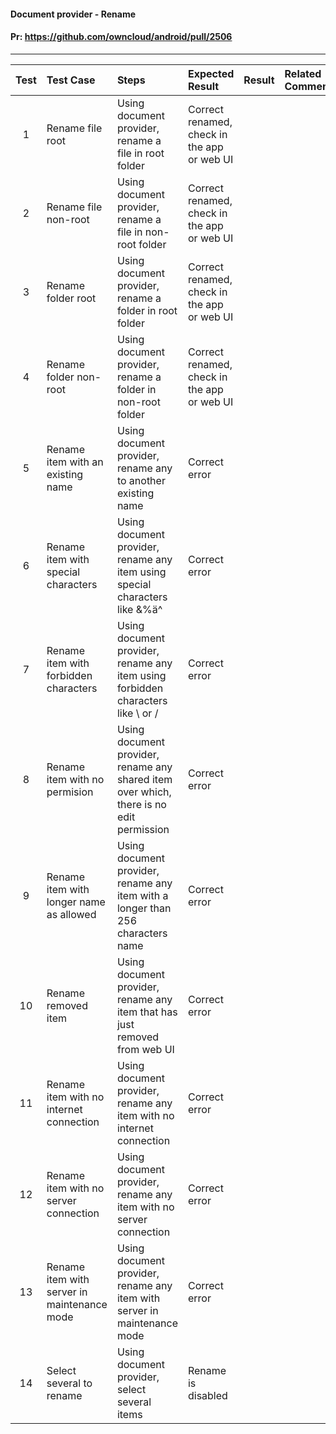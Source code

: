 #### Document provider - Rename

#### Pr: https://github.com/owncloud/android/pull/2506



---

 
| Test | Test Case | Steps | Expected Result | Result | Related Comment
| :----: | :-------- | :---- | :-------------- | :-----: | :------
| 1 | Rename file root | Using document provider, rename a file in root folder | Correct renamed, check in the app or web UI |  |
| 2 | Rename file non-root | Using document provider, rename a file in non-root folder | Correct renamed, check in the app or web UI |  |
| 3 | Rename folder root | Using document provider, rename a folder in root folder | Correct renamed, check in the app or web UI |  |
| 4 | Rename folder non-root | Using document provider, rename a folder in non-root folder | Correct renamed, check in the app or web UI |  |
| 5 | Rename item with an existing name | Using document provider, rename any to another existing name | Correct error |  |
| 6 | Rename item with special characters | Using document provider, rename any item using special characters like &%ä^ | Correct error |  |
| 7 | Rename item with forbidden characters | Using document provider, rename any item using forbidden characters like \ or / | Correct error |  |
| 8 | Rename item with no permision | Using document provider, rename any shared item over which, there is no edit permission | Correct error |  |
| 9 | Rename item with longer name as allowed | Using document provider, rename any item with a longer than 256 characters name | Correct error |  |
| 10 | Rename removed item | Using document provider, rename any item that has just removed from web UI | Correct error |  |
| 11 | Rename item with no internet connection | Using document provider, rename any item with no internet connection| Correct error |  |
| 12 | Rename item with no server connection | Using document provider, rename any item with no server connection| Correct error |  |
| 13 | Rename item with server in maintenance mode | Using document provider, rename any item with server in maintenance mode| Correct error |  |
| 14 | Select several to rename | Using document provider, select several items| Rename is disabled |  |